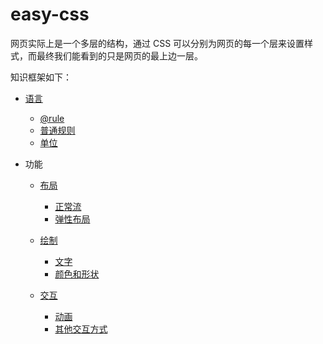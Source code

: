# easy-css

网页实际上是一个多层的结构，通过 CSS 可以分别为网页的每一个层来设置样式，而最终我们能看到的只是网页的最上边一层。

知识框架如下：

- [语言](./语言.md)

  - [@rule](./@rule.md)
  - [普通规则](./普通规则.md)
  - [单位](./单位.md)

- 功能

  - [布局](./)

    - [正常流](./)
    - [弹性布局](./)

  - [绘制](./)

    - [文字](./)
    - [颜色和形状](./)

  - [交互](./)

    - [动画](./)
    - [其他交互方式](./)
